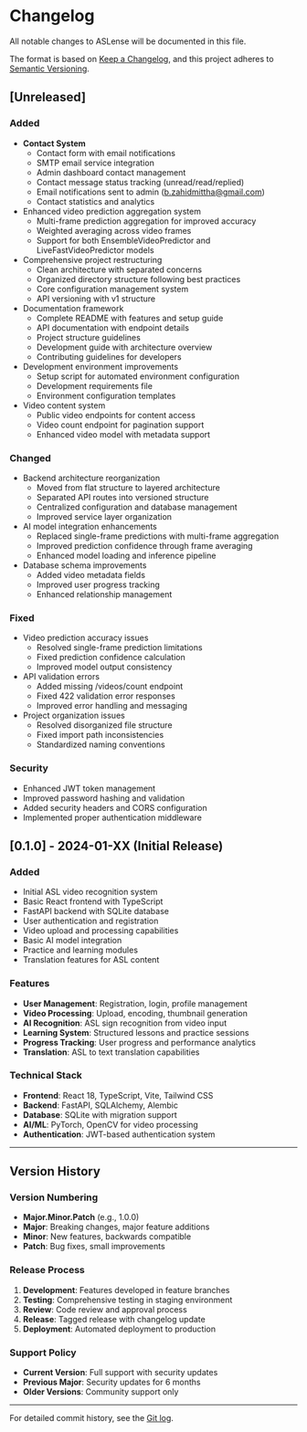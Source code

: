 # Changelog

All notable changes to ASLense will be documented in this file.

The format is based on [Keep a Changelog](https://keepachangelog.com/en/1.0.0/),
and this project adheres to [Semantic Versioning](https://semver.org/spec/v2.0.0.html).

## [Unreleased]

### Added
- **Contact System**
  - Contact form with email notifications
  - SMTP email service integration
  - Admin dashboard contact management
  - Contact message status tracking (unread/read/replied)
  - Email notifications sent to admin (b.zahidmittha@gmail.com)
  - Contact statistics and analytics
- Enhanced video prediction aggregation system
  - Multi-frame prediction aggregation for improved accuracy
  - Weighted averaging across video frames
  - Support for both EnsembleVideoPredictor and LiveFastVideoPredictor models
- Comprehensive project restructuring
  - Clean architecture with separated concerns
  - Organized directory structure following best practices
  - Core configuration management system
  - API versioning with v1 structure
- Documentation framework
  - Complete README with features and setup guide
  - API documentation with endpoint details
  - Project structure guidelines
  - Development guide with architecture overview
  - Contributing guidelines for developers
- Development environment improvements
  - Setup script for automated environment configuration
  - Development requirements file
  - Environment configuration templates
- Video content system
  - Public video endpoints for content access
  - Video count endpoint for pagination support
  - Enhanced video model with metadata support

### Changed
- Backend architecture reorganization
  - Moved from flat structure to layered architecture
  - Separated API routes into versioned structure
  - Centralized configuration and database management
  - Improved service layer organization
- AI model integration enhancements
  - Replaced single-frame predictions with multi-frame aggregation
  - Improved prediction confidence through frame averaging
  - Enhanced model loading and inference pipeline
- Database schema improvements
  - Added video metadata fields
  - Improved user progress tracking
  - Enhanced relationship management

### Fixed
- Video prediction accuracy issues
  - Resolved single-frame prediction limitations
  - Fixed prediction confidence calculation
  - Improved model output consistency
- API validation errors
  - Added missing /videos/count endpoint
  - Fixed 422 validation error responses
  - Improved error handling and messaging
- Project organization issues
  - Resolved disorganized file structure
  - Fixed import path inconsistencies
  - Standardized naming conventions

### Security
- Enhanced JWT token management
- Improved password hashing and validation
- Added security headers and CORS configuration
- Implemented proper authentication middleware

## [0.1.0] - 2024-01-XX (Initial Release)

### Added
- Initial ASL video recognition system
- Basic React frontend with TypeScript
- FastAPI backend with SQLite database
- User authentication and registration
- Video upload and processing capabilities
- Basic AI model integration
- Practice and learning modules
- Translation features for ASL content

### Features
- **User Management**: Registration, login, profile management
- **Video Processing**: Upload, encoding, thumbnail generation
- **AI Recognition**: ASL sign recognition from video input
- **Learning System**: Structured lessons and practice sessions
- **Progress Tracking**: User progress and performance analytics
- **Translation**: ASL to text translation capabilities

### Technical Stack
- **Frontend**: React 18, TypeScript, Vite, Tailwind CSS
- **Backend**: FastAPI, SQLAlchemy, Alembic
- **Database**: SQLite with migration support
- **AI/ML**: PyTorch, OpenCV for video processing
- **Authentication**: JWT-based authentication system

---

## Version History

### Version Numbering
- **Major.Minor.Patch** (e.g., 1.0.0)
- **Major**: Breaking changes, major feature additions
- **Minor**: New features, backwards compatible
- **Patch**: Bug fixes, small improvements

### Release Process
1. **Development**: Features developed in feature branches
2. **Testing**: Comprehensive testing in staging environment
3. **Review**: Code review and approval process
4. **Release**: Tagged release with changelog update
5. **Deployment**: Automated deployment to production

### Support Policy
- **Current Version**: Full support with security updates
- **Previous Major**: Security updates for 6 months
- **Older Versions**: Community support only

---

For detailed commit history, see the [Git log](https://github.com/yourusername/ASlense/commits/main).

